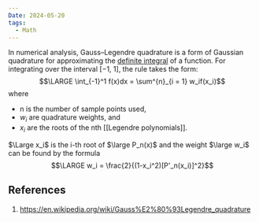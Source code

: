 ```yaml
---
Date: 2024-05-20
tags:
  - Math
---
```

In numerical analysis, Gauss–Legendre quadrature is a form of Gaussian quadrature for approximating the [definite integral](Real%20Integration#Definite%20Integral) of a function. For integrating over the interval \[−1, 1], the rule takes the form: 
$$\LARGE \int_{-1}^1 f(x)dx = \sum^{n}_{i = 1} w_if(x_i)$$
where
- n is the number of sample points used,
- $w_i$ are quadrature weights, and
- $x_i$ are the roots of the nth [[Legendre polynomials]].

$\Large x_i$ is the i-th root of $\large P_n(x)$ and the weight $\large w_i$ can be found by the formula 
$$\LARGE w_i = \frac{2}{(1-x_i^2)[P'_n(x_i)]^2}$$


## References 
1. https://en.wikipedia.org/wiki/Gauss%E2%80%93Legendre_quadrature